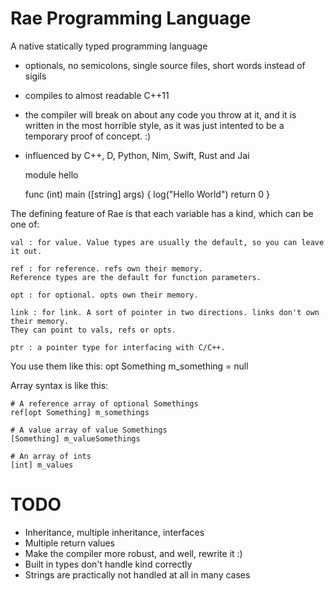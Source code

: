 Rae Programming Language
========================

A native statically typed programming language
- optionals, no semicolons, single source files, short words instead of sigils
- compiles to almost readable C++11
- the compiler will break on about any code you throw at it,
and it is written in the most horrible style, as it was just intented to be
a temporary proof of concept. :)
- influenced by C++, D, Python, Nim, Swift, Rust and Jai

	module hello

	func (int) main ([string] args)
	{
		log("Hello World")
		return 0
	}

The defining feature of Rae is that each variable has a kind, which can be one of:
	
	val : for value. Value types are usually the default, so you can leave it out.
	
	ref : for reference. refs own their memory.
	Reference types are the default for function parameters.
	
	opt : for optional. opts own their memory.
	
	link : for link. A sort of pointer in two directions. links don't own their memory.
	They can point to vals, refs or opts.
	
	ptr : a pointer type for interfacing with C/C++.

You use them like this:
	opt Something m_something = null

Array syntax is like this:
	
	# A reference array of optional Somethings
	ref[opt Something] m_somethings

	# A value array of value Somethings
	[Something] m_valueSomethings

	# An array of ints
	[int] m_values


# TODO
- Inheritance, multiple inheritance, interfaces
- Multiple return values
- Make the compiler more robust, and well, rewrite it :)
- Built in types don't handle kind correctly
- Strings are practically not handled at all in many cases

